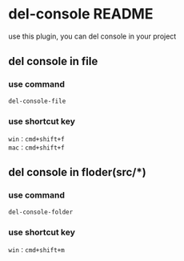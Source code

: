 # del-console README

use this plugin, you can del console in your project

## del console in file
### use command 
    del-console-file
### use shortcut key  
    win：cmd+shift+f
    mac：cmd+shift+f

## del console in floder(src/*)
### use command 
    del-console-folder
### use shortcut key  
    win：cmd+shift+m
